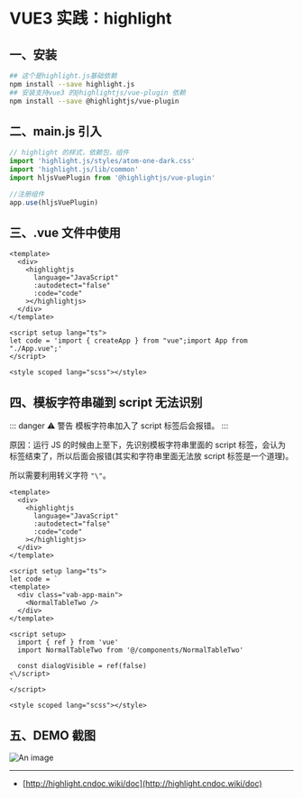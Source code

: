 # VUE3 实践：highlight

## 一、安装

```bash
## 这个是highlight.js基础依赖
npm install --save highlight.js
## 安装支持vue3 的@highlightjs/vue-plugin 依赖
npm install --save @highlightjs/vue-plugin
```

## 二、main.js 引入

```js
// highlight 的样式，依赖包，组件
import 'highlight.js/styles/atom-one-dark.css'
import 'highlight.js/lib/common'
import hljsVuePlugin from '@highlightjs/vue-plugin'

//注册组件
app.use(hljsVuePlugin)
```

## 三、.vue 文件中使用

```vue
<template>
  <div>
    <highlightjs
      language="JavaScript"
      :autodetect="false"
      :code="code"
    ></highlightjs>
  </div>
</template>

<script setup lang="ts">
let code = 'import { createApp } from "vue";import App from "./App.vue";'
</script>

<style scoped lang="scss"></style>
```

## 四、模板字符串碰到 script 无法识别

::: danger ⚠️ 警告
模板字符串加入了 script 标签后会报错。
:::

原因：运行 JS 的时候由上至下，先识别模板字符串里面的 script 标签，会认为标签结束了，所以后面会报错(其实和字符串里面无法放 script 标签是一个道理)。

所以需要利用转义字符 <code>"\\"</code>。

```vue
<template>
  <div>
    <highlightjs
      language="JavaScript"
      :autodetect="false"
      :code="code"
    ></highlightjs>
  </div>
</template>

<script setup lang="ts">
let code = `
<template>
  <div class="vab-app-main">
    <NormalTableTwo />
  </div>
</template>

<script setup>
  import { ref } from 'vue'
  import NormalTableTwo from '@/components/NormalTableTwo'

  const dialogVisible = ref(false)
<\/script>
`
</script>

<style scoped lang="scss"></style>
```

## 五、DEMO 截图

![An image](/images/vue/highlight.png)

---

- [http://highlight.cndoc.wiki/doc](http://highlight.cndoc.wiki/doc)
